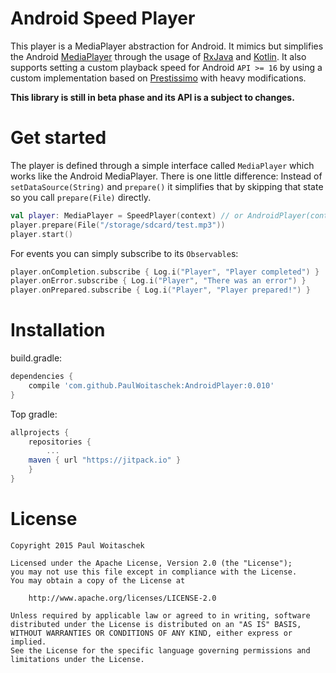 # Android Speed Player
This player is a MediaPlayer abstraction for Android. It mimics but simplifies the Android [MediaPlayer](https://developer.android.com/reference/android/media/MediaPlayer.html) through the usage of [RxJava](https://github.com/ReactiveX/RxJava) and [Kotlin](https://kotlinlang.org/).
It also supports setting a custom playback speed for Android `API >= 16` by using a custom implementation based on [Prestissimo](https://github.com/TheRealFalcon/Prestissimo) with heavy modifications.

**This library is still in beta phase and its API is a subject to changes.**

# Get started
The player is defined through a simple interface called `MediaPlayer` which works like the Android MediaPlayer. There is one little difference: Instead of `setDataSource(String)` and `prepare()` it simplifies that by skipping that state so you call `prepare(File)` directly.
```kotlin
val player: MediaPlayer = SpeedPlayer(context) // or AndroidPlayer(context) if < API 16
player.prepare(File("/storage/sdcard/test.mp3"))
player.start()
```
For events you can simply subscribe to its `Observable`s:
```kotlin
player.onCompletion.subscribe { Log.i("Player", "Player completed") }
player.onError.subscribe { Log.i("Player", "There was an error") }
player.onPrepared.subscribe { Log.i("Player", "Player prepared!") }
```

# Installation
build.gradle:
```groovy
dependencies {
    compile 'com.github.PaulWoitaschek:AndroidPlayer:0.010'
}
```
Top gradle:
```groovy
allprojects {
    repositories {
        ...
	maven { url "https://jitpack.io" }
    }
}
```



# License
```
Copyright 2015 Paul Woitaschek

Licensed under the Apache License, Version 2.0 (the "License");
you may not use this file except in compliance with the License.
You may obtain a copy of the License at

    http://www.apache.org/licenses/LICENSE-2.0

Unless required by applicable law or agreed to in writing, software
distributed under the License is distributed on an "AS IS" BASIS,
WITHOUT WARRANTIES OR CONDITIONS OF ANY KIND, either express or implied.
See the License for the specific language governing permissions and
limitations under the License.
```
